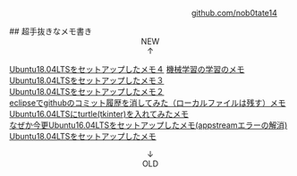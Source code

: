 <p style="width: 95%; text-align: right;"><a href="https://github.com/nob0tate14">github.com/nob0tate14</a></p>
## 超手抜きなメモ書き

<div style="text-align: center;">NEW<br>↑</div>

<a href="https://nob0tate14.github.io/tiraura/ubuntu1804setup_4">Ubuntu18.04LTSをセットアップしたメモ４</a> 
<a href="https://nob0tate14.github.io/tiraura/python-learning">機械学習の学習のメモ</a>  
<a href="https://nob0tate14.github.io/tiraura/ubuntu1804setup_3">Ubuntu18.04LTSをセットアップしたメモ３</a>  
<a href="https://nob0tate14.github.io/tiraura/ubuntu1804setup_2">Ubuntu18.04LTSをセットアップしたメモ２</a>  
<a href="https://nob0tate14.github.io/tiraura/20180619_1">eclipseでgithubのコミット履歴を消してみた（ローカルファイルは残す）メモ</a>  
<a href="https://nob0tate14.github.io/tiraura/20180618_1">Ubuntu16.04LTSにturtle(tkinter)を入れてみたメモ</a>  
<a href="https://nob0tate14.github.io/tiraura/20180617_1">なぜか今更Ubuntu16.04LTSをセットアップしたメモ(appstreamエラーの解消)</a>  
<a href="https://nob0tate14.github.io/tiraura/ubuntu1804setup_1">Ubuntu18.04LTSをセットアップしたメモ</a>  

<div style="text-align: center;">↓<br>OLD</div>
